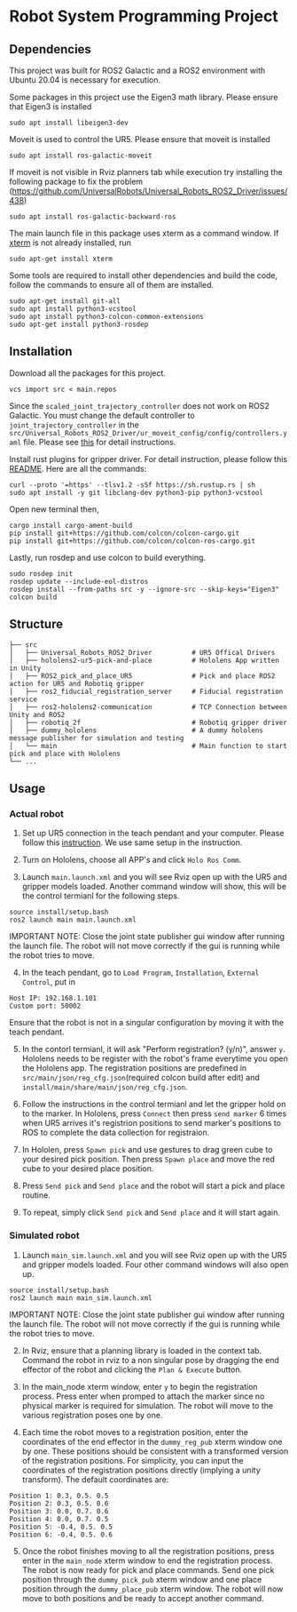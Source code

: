 # Robot System Programming Project

## Dependencies

This project was built for ROS2 Galactic and a ROS2 environment with Ubuntu 20.04 is necessary for execution. 

Some packages in this project use the Eigen3 math library. Please ensure that Eigen3 is installed

```
sudo apt install libeigen3-dev
```
Moveit is used to control the UR5. Please ensure that moveit is installed

```
sudo apt install ros-galactic-moveit
```

If moveit is not visible in Rviz planners tab while execution try installing the following package to fix the problem
(https://github.com/UniversalRobots/Universal_Robots_ROS2_Driver/issues/438)

```
sudo apt install ros-galactic-backward-ros
```
The main launch file in this package uses xterm as a command window. If [xterm](https://zoomadmin.com/HowToInstall/UbuntuPackage/xterm) is not already installed, run

```
sudo apt-get install xterm
```
Some tools are required to install other dependencies and build the code, follow the commands to ensure all of them are installed.
```
sudo apt-get install git-all
sudo apt install python3-vcstool
sudo apt install python3-colcon-common-extensions
sudo apt-get install python3-rosdep
```

## Installation
Download all the packages for this project.
```
vcs import src < main.repos
```
Since the `scaled_joint_trajectory_controller` does not work on ROS2 Galactic. You must change the default controller to `joint_trajectory_controller` in the `src/Universal_Robots_ROS2_Driver/ur_moveit_config/config/controllers.yaml` file. Please see [this](https://github.com/UniversalRobots/Universal_Robots_ROS2_Driver/tree/galactic#fake-hardware-on-ros2-galactic) for detail instructions.

Install rust plugins for gripper driver. For detail instruction, please follow this [README](https://github.com/yhdeng-ryan/robotiq_2f/blob/master/README.md).
Here are all the commands:
```
curl --proto '=https' --tlsv1.2 -sSf https://sh.rustup.rs | sh
sudo apt install -y git libclang-dev python3-pip python3-vcstool
```
Open new terminal then,
```
cargo install cargo-ament-build
pip install git+https://github.com/colcon/colcon-cargo.git
pip install git+https://github.com/colcon/colcon-ros-cargo.git
```

Lastly, run rosdep and use colcon to build everything.
```
sudo rosdep init
rosdep update --include-eol-distros
rosdep install --from-paths src -y --ignore-src --skip-keys="Eigen3"
colcon build
```
## Structure

    ├── src
    │   ├── Universal_Robots_ROS2_Driver          # UR5 Offical Drivers
    │   ├── hololens2-ur5-pick-and-place          # Hololens App written in Unity
    │   ├── ROS2_pick_and_place_UR5               # Pick and place ROS2 action for UR5 and Robotiq gripper
    │   ├── ros2_fiducial_registration_server     # Fiducial registration service
    │   ├── ros2-hololens2-communication          # TCP Connection between Unity and ROS2
    │   ├── robotiq_2f                            # Robotiq gripper driver
    │   ├── dummy_hololens                        # A dummy hololens message publisher for simulation and testing
    │   └── main                                  # Main function to start pick and place with Hololens
    └── ...

## Usage
### Actual robot
1. Set up UR5 connection in the teach pendant and your computer. Please follow this [instruction](https://github.com/UniversalRobots/Universal_Robots_ROS2_Driver/tree/galactic#readme). We use same setup in the instruction.

2. Turn on Hololens, choose all APP's and click `Holo Ros Comm`.

3. Launch `main.launch.xml` and you will see Rviz open up with the UR5 and gripper models loaded. Another command window will show, this will be the control termianl for the following steps. 
```
source install/setup.bash
ros2 launch main main.launch.xml
```
IMPORTANT NOTE: Close the joint state publisher gui window after running the launch file. The robot will not move correctly if the gui is running while the robot tries to move.

4. In the teach pendant, go to `Load Program`, `Installation`, `External Control`, put in
```
Host IP: 192.168.1.101
Custom port: 50002
```
Ensure that the robot is not in a singular configuration by moving it with the teach pendant.

5. In the contorl termianl, it will ask "Perform registration? (y/n)", answer `y`. Hololens needs to be register with the robot's frame everytime you open the Hololens app. The registration positions are predefined in `src/main/json/reg_cfg.json`(required colcon build after edit) and `install/main/share/main/json/reg_cfg.json`.

6. Follow the instructions in the control termianl and let the gripper hold on to the marker. In Hololens, press `Connect` then press `send marker` 6 times when UR5 arrives it's registrion positions to send marker's positions to ROS to complete the data collection for registraion.

7. In Hololen, press `Spawn pick` and use gestures to drag green cube to your desired pick position. Then press `Spawn place` and move the red cube to your desired place position.

8. Press `Send pick` and `Send place` and the robot will start a pick and place routine.

9. To repeat, simply click `Send pick` and `Send place` and it will start again.


### Simulated robot
1. Launch `main_sim.launch.xml` and you will see Rviz open up with the UR5 and gripper models loaded. Four other command windows will also open up. 
```
source install/setup.bash
ros2 launch main main_sim.launch.xml
```
IMPORTANT NOTE: Close the joint state publisher gui window after running the launch file. The robot will not move correctly if the gui is running while the robot tries to move.

2. In Rviz, ensure that a planning library is loaded in the context tab. Command the robot in rviz to a non singular pose by dragging the end effector of the robot and clicking the `Plan & Execute` button.

3. In the main_node xterm window, enter `y` to begin the registration process. Press enter when promped to attach the marker since no physical marker is required for simulation. The robot will move to the various registration poses one by one.

4. Each time the robot moves to a registration position, enter the coordinates of the end effector in the `dummy_reg_pub` xterm window one by one. These positions should be consistent with a transformed version of the registration positions. For simplicity, you can input the coordinates of the registration positions directly (implying a unity transform). The default coordinates are:
```
Position 1: 0.3, 0.5. 0.5
Position 2: 0.3, 0.5. 0.6
Position 3: 0.0, 0.7. 0.6
Position 4: 0.0, 0.7. 0.5
Position 5: -0.4, 0.5. 0.5
Position 6: -0.4, 0.5. 0.6
```

5. Once the robot finishes moving to all the registration positions, press enter in the `main_node` xterm window to end the registration process. The robot is now ready for pick and place commands. Send one pick position through the `dummy_pick_pub` xterm window and one place position through the `dummy_place_pub` xterm window. The robot will now move to both positions and be ready to accept another command.
